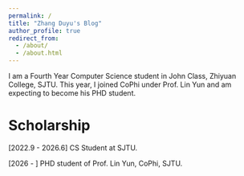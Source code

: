 ```yaml
---
permalink: /
title: "Zhang Duyu's Blog"
author_profile: true
redirect_from: 
  - /about/
  - /about.html
---
```

I am a Fourth Year Computer Science student in John Class, Zhiyuan College, SJTU. This year, I joined CoPhi under Prof. Lin Yun and am expecting to become his PHD student. 

Scholarship
======
[2022.9 - 2026.6] CS Student at SJTU.

[2026 - ] PHD student of Prof. Lin Yun, CoPhi, SJTU.
